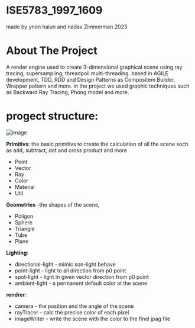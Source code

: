 # ISE5783_1997_1609
made by  ynon haiun and nadav Zimmerman 2023

# About The Project
A render engine used to create 3-dimensional graphical scene using ray tracing, supersampling, threadpoll multi-threading. 
based in AGILE development, TDD, RDD and Design Patterns as Compositem Builder, Wrapper pattern and more.
in the project we used graphic techniques such as Backward Ray Tracing, Phong model and more.

# progect structure:
![image](https://github.com/ynon123/ISE5783_1997_1609/assets/94478672/9b121bad-5c24-43fd-9ad8-e8df1508ab79)

**Primitivs**: the basic primitivs to create the calculation of all the scene soch as add, subtract, dot and cross product and more
* Point
* Vector
* Ray
* Color
* Material
* Util

**Geometries** -the shapes of the scene,
* Poligon
* Sphere
* Triangle
* Tube
* Plane

**Lighting**:
* directional-light - mimic son-light behave
* point-light - light to all direction from p0 point
* spot-light - light in given vector direction from p0 point
* ambient-light - a permanent default color at the scene 

**rendrer**:
* camera - the position and the angle of the scene
* rayTracer - calc the precise color of each pixel
* imageWriter - write the scene with the color to the finel jpag file



